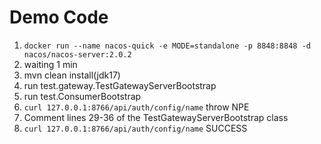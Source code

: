 # Demo Code

1. `docker run --name nacos-quick -e MODE=standalone -p 8848:8848 -d nacos/nacos-server:2.0.2`   
2. waiting 1 min
3. mvn clean install(jdk17)
4. run test.gateway.TestGatewayServerBootstrap
5. run test.ConsumerBootstrap
6. `curl 127.0.0.1:8766/api/auth/config/name`    throw NPE
7. Comment lines 29-36 of the TestGatewayServerBootstrap class
8. `curl 127.0.0.1:8766/api/auth/config/name`    SUCCESS